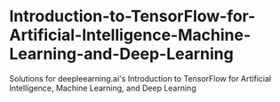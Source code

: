 # Introduction-to-TensorFlow-for-Artificial-Intelligence-Machine-Learning-and-Deep-Learning
Solutions for  deepleearning.ai's Introduction to TensorFlow for Artificial Intelligence, Machine Learning, and Deep Learning
